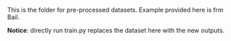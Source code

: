 
This is the folder for pre-processed datasets. Example provided here is frm Bail.

**Notice**: directly run train.py replaces the dataset here with the new outputs.
